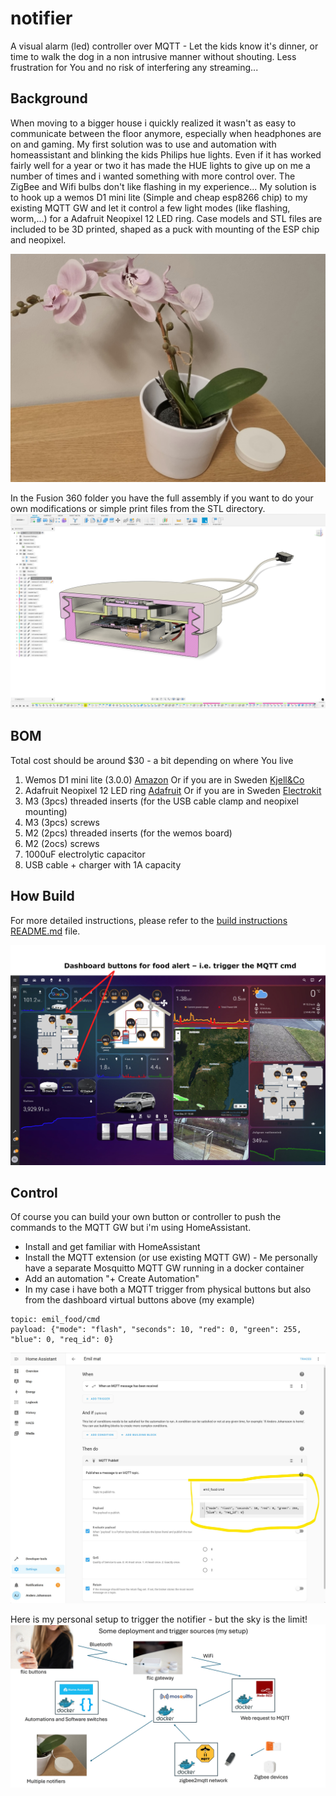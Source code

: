 # notifier
A visual alarm (led) controller over MQTT - Let the kids know it's dinner, or time to walk the dog in a non intrusive manner without shouting. Less frustration for You and no risk of interfering any streaming... 

## Background
When moving to a bigger house i quickly realized it wasn't as easy to communicate between the floor anymore, especially when headphones are on and gaming. My first solution was to use and automation with homeassistant and blinking the kids Philips hue lights. Even if it has worked fairly well for a year or two it has made the HUE lights to give up on me a number of times and i wanted something with more control over. The ZigBee and Wifi bulbs don't like flashing in my experience... My solution is to hook up a wemos D1 mini lite (Simple and cheap esp8266 chip) to my existing MQTT GW and let it control a few light modes (like flashing, worm,...) for a Adafruit Neopixel 12 LED ring. Case models and STL files are included to be 3D printed, shaped as a puck with mounting of the ESP chip and neopixel.

![1](https://github.com/boanjo/boanjo.github.io/blob/master/notifier11.jpg?raw=true "Pic")

In the Fusion 360 folder you have the full assembly if you want to do your own modifications or simple print files from the STL directory.
![2](https://github.com/boanjo/boanjo.github.io/blob/master/notifier12.jpg?raw=true "Fusion 360 Model")

## BOM
Total cost should be around $30 - a bit depending on where You live
1. Wemos D1 mini lite (3.0.0) [Amazon](https://www.amazon.se/AZDelivery-ESP8266EX-WLAN-modul-kompatibel-inklusive/dp/B08BTRPMV1/ref=asc_df_B08BTRPMV1/?tag=shpngadsglede-21&linkCode=df0&hvadid=476429357278&hvpos=&hvnetw=g&hvrand=13859086852657585496&hvpone=&hvptwo=&hvqmt=&hvdev=c&hvdvcmdl=&hvlocint=&hvlocphy=1012321&hvtargid=pla-991254816887&mcid=9c4e8c5c234d3adea85e26105b407f85&th=1) Or if you are in Sweden [Kjell&Co](https://www.kjell.com/se/produkter/el-verktyg/elektronik/utvecklingskit/arduino/utvecklingskort/luxorparts-wemos-d1-mini-utvecklingskort-p87294)
2. Adafruit Neopixel 12 LED ring [Adafruit](https://www.adafruit.com/product/1643) Or if you are in Sweden [Electrokit ](https://www.electrokit.com/neopixel-ring-12-rgb-leds-37mm)
3. M3 (3pcs) threaded inserts (for the USB cable clamp and neopixel mounting)
4. M3 (3pcs) screws
5. M2 (2pcs) threaded inserts (for the wemos board)
6. M2 (2ocs) screws
7. 1000uF electrolytic capacitor
8. USB cable + charger with 1A capacity

## How Build
For more detailed instructions, please refer to the [build instructions README.md](https://github.com/boanjo/notifier/blob/main/build_instructions/README.md) file.

![3](https://github.com/boanjo/boanjo.github.io/blob/master/notifier14.jpg?raw=true "HomeAssistant dashboard")

## Control 
Of course you can build your own button or controller to push the commands to the MQTT GW but i'm using HomeAssistant. 
* Install and get familiar with HomeAssistant
* Install the MQTT extension (or use existing MQTT GW) - Me personally have a separate Mosquitto MQTT GW running in a docker container 
* Add an automation "+ Create Automation"
* In my case i have both a MQTT trigger from physical buttons but also from the dashboard virtual buttons above (my example)
```
topic: emil_food/cmd
payload: {"mode": "flash", "seconds": 10, "red": 0, "green": 255, "blue": 0, "req_id": 0}
```
![4](https://github.com/boanjo/boanjo.github.io/blob/master/notifier13.jpg?raw=true "Automation")


Here is my personal setup to trigger the notifier - but the sky is the limit!
![5](https://github.com/boanjo/boanjo.github.io/blob/master/notifier15.jpg?raw=true "Possible triggers")
